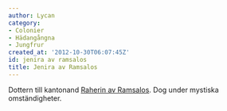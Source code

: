 ```yaml
---
author: Lycan
category:
- Colonier
- Hädangångna
- Jungfrur
created_at: '2012-10-30T06:07:45Z'
id: jenira av ramsalos
title: Jenira av Ramsalos
---
```

Dottern till kantonand [Raherin av Ramsalos]. Dog under mystiska omständigheter.

  [Raherin av Ramsalos]: Raherin_av_Ramsalos